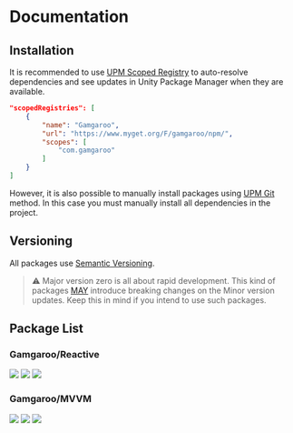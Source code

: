 # Documentation

## Installation

It is recommended to use [UPM Scoped Registry](https://docs.unity3d.com/Manual/upm-scoped.html) to auto-resolve dependencies and see updates in Unity Package Manager when they are available.

```json
"scopedRegistries": [
    {
        "name": "Gamgaroo",
        "url": "https://www.myget.org/F/gamgaroo/npm/",
        "scopes": [
            "com.gamgaroo"
        ]
    }
]
```

However, it is also possible to manually install packages using [UPM Git](https://docs.unity3d.com/Manual/upm-git.html) method. In this case you must manually install all dependencies in the project.

## Versioning

All packages use [Semantic Versioning](https://semver.org/).

> ⚠️ Major version zero is all about rapid development. This kind of packages [MAY](https://semver.org/#doesnt-this-discourage-rapid-development-and-fast-iteration) introduce breaking changes on the Minor version updates. Keep this in mind if you intend to use such packages.

## Package List

### Gamgaroo/Reactive

[![](https://img.shields.io/github/v/release/Gamgaroo/Reactive?include_prereleases)](https://github.com/Gamgaroo/Reactive/releases)
[![](https://img.shields.io/npm/v/com.gamgaroo.reactive?label=MyGet&registry_uri=https://www.myget.org/F/gamgaroo/npm/)](https://www.myget.org/feed/gamgaroo/package/npm/com.gamgaroo.reactive/)
[![](https://img.shields.io/github/license/Gamgaroo/Reactive.svg)](https://github.com/Gamgaroo/Reactive/blob/master/LICENSE.md)

### Gamgaroo/MVVM

[![](https://img.shields.io/github/v/release/Gamgaroo/MVVM?include_prereleases)](https://github.com/Gamgaroo/MVVM/releases)
[![](https://img.shields.io/npm/v/com.gamgaroo.mvvm?label=MyGet&registry_uri=https://www.myget.org/F/gamgaroo/npm/)](https://www.myget.org/feed/gamgaroo/package/npm/com.gamgaroo.mvvm/)
[![](https://img.shields.io/github/license/Gamgaroo/MVVM.svg)](https://github.com/Gamgaroo/MVVM/blob/master/LICENSE.md)
